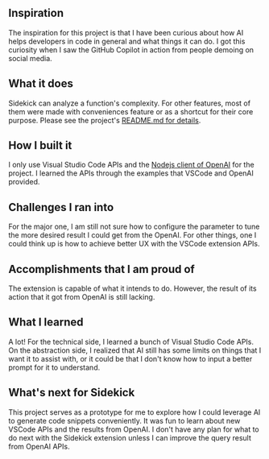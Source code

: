 ## Inspiration
The inspiration for this project is that I have been curious about how AI helps developers in code in general and what things it can do. I got this curiosity when I saw the GitHub Copilot in action from people demoing on social media.

## What it does
Sidekick can analyze a function's complexity. For other features, most of them were made with conveniences feature or as a shortcut for their core purpose. Please see the project's [README.md for details](https://github.com/lanly-dev/vscode-sidekick/blob/master/README.md).

## How I built it
I only use Visual Studio Code APIs and the [Nodejs client of OpenAI](https://www.npmjs.com/package/openai) for the project. I learned the APIs through the examples that VSCode and OpenAI provided.

## Challenges I ran into
For the major one, I am still not sure how to configure the parameter to tune the more desired result I could get from the OpenAI. For other things, one I could think up is how to achieve better UX with the VSCode extension APIs.

## Accomplishments that I am proud of
The extension is capable of what it intends to do. However, the result of its action that it got from OpenAI is still lacking.

## What I learned
A lot! For the technical side, I learned a bunch of Visual Studio Code APIs. On the abstraction side, I realized that AI still has some limits on things that I want it to assist with, or it could be that I don't know how to input a better prompt for it to understand.

## What's next for Sidekick
This project serves as a prototype for me to explore how I could leverage AI to generate code snippets conveniently. It was fun to learn about new VSCode APIs and the results from OpenAI. I don't have any plan for what to do next with the Sidekick extension unless I can improve the query result from OpenAI APIs.
